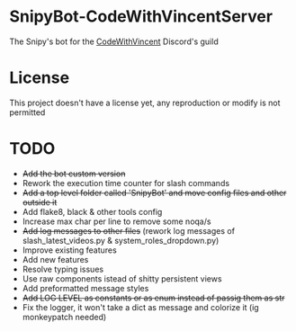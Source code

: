 # SnipyBot-CodeWithVincentServer
The Snipy's bot for the [CodeWithVincent](https://discord.gg/nZDemDzdUr) Discord's guild

# License
This project doesn't have a license yet, any reproduction or modify is not permitted

# TODO
- ~~Add the bot custom version~~
- Rework the execution time counter for slash commands
- ~~Add a top level folder called 'SnipyBot' and move config files and other outside it~~
- Add flake8, black & other tools config
- Increase max char per line to remove some noqa/s
- ~~Add log messages to other files~~ (rework log messages of slash_latest_videos.py & system_roles_dropdown.py)
- Improve existing features
- Add new features
- Resolve typing issues
- Use raw components istead of shitty persistent views
- Add preformatted message styles
- ~~Add LOG LEVEL as constants or as enum instead of passig them as str~~
- Fix the logger, it won't take a dict as message and colorize it (ig monkeypatch needed)
